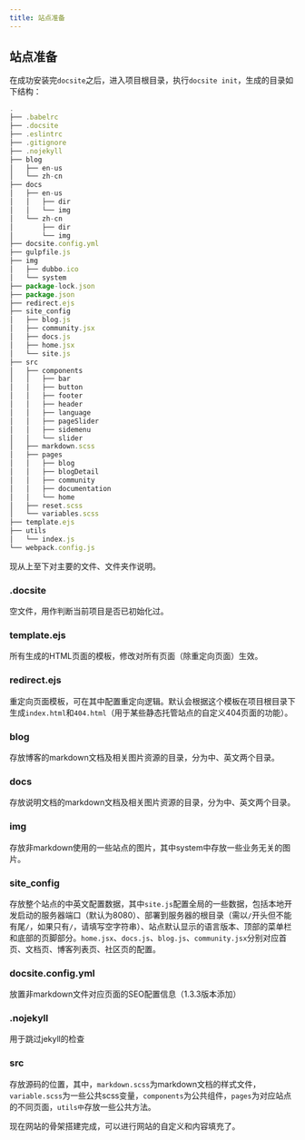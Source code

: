 ```yaml
---
title: 站点准备
---
```


## 站点准备

在成功安装完`docsite`之后，进入项目根目录，执行`docsite init`，生成的目录如下结构：

```js
.
├── .babelrc
├── .docsite
├── .eslintrc
├── .gitignore
├── .nojekyll
├── blog
│   ├── en-us
│   └── zh-cn
├── docs
│   ├── en-us
│   │   ├── dir
│   │   └── img
│   └── zh-cn
│       ├── dir
│       └── img
├── docsite.config.yml
├── gulpfile.js
├── img
│   ├── dubbo.ico
│   └── system
├── package-lock.json
├── package.json
├── redirect.ejs
├── site_config
│   ├── blog.js
│   ├── community.jsx
│   ├── docs.js
│   ├── home.jsx
│   └── site.js
├── src
│   ├── components
│   │   ├── bar
│   │   ├── button
│   │   ├── footer
│   │   ├── header
│   │   ├── language
│   │   ├── pageSlider
│   │   ├── sidemenu
│   │   └── slider
│   ├── markdown.scss
│   ├── pages
│   │   ├── blog
│   │   ├── blogDetail
│   │   ├── community
│   │   ├── documentation
│   │   └── home
│   ├── reset.scss
│   └── variables.scss
├── template.ejs
├── utils
│   └── index.js
└── webpack.config.js

```

现从上至下对主要的文件、文件夹作说明。

### .docsite

空文件，用作判断当前项目是否已初始化过。

### template.ejs

所有生成的HTML页面的模板，修改对所有页面（除重定向页面）生效。

### redirect.ejs

重定向页面模板，可在其中配置重定向逻辑。默认会根据这个模板在项目根目录下生成`index.html`和`404.html`（用于某些静态托管站点的自定义404页面的功能）。

### blog

存放博客的markdown文档及相关图片资源的目录，分为中、英文两个目录。

### docs

存放说明文档的markdown文档及相关图片资源的目录，分为中、英文两个目录。

### img

存放非markdown使用的一些站点的图片，其中system中存放一些业务无关的图片。

### site_config

存放整个站点的中英文配置数据，其中`site.js`配置全局的一些数据，包括本地开发启动的服务器端口（默认为8080）、部署到服务器的根目录（需以`/`开头但不能有尾`/`，如果只有`/`，请填写空字符串）、站点默认显示的语言版本、顶部的菜单栏和底部的页脚部分。`home.jsx`、`docs.js`、`blog.js`、`community.jsx`分别对应首页、文档页、博客列表页、社区页的配置。

### docsite.config.yml

放置非markdown文件对应页面的SEO配置信息（1.3.3版本添加）

### .nojekyll

用于跳过jekyll的检查

### src
存放源码的位置，其中，`markdown.scss`为markdown文档的样式文件，`variable.scss`为一些公共scss变量，`components`为公共组件，`pages`为对应站点的不同页面，`utils中`存放一些公共方法。

现在网站的骨架搭建完成，可以进行网站的自定义和内容填充了。